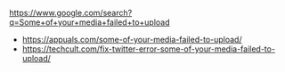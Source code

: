 https://www.google.com/search?q=Some+of+your+media+failed+to+upload

- https://appuals.com/some-of-your-media-failed-to-upload/
- https://techcult.com/fix-twitter-error-some-of-your-media-failed-to-upload/
